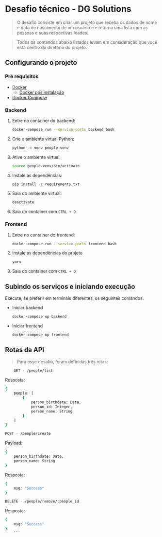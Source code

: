 # Desafio técnico - DG Solutions

> O desafio consiste em criar um projeto que receba os dados de nome e data de nascimento de um usuário e e retorna uma lista com as pessoas e suas respectivas idades.

> Todos os comandos abaixo listados levam em consideração que você está dentro do diretório do projeto.

## Configurando o projeto

### Pré requisitos

-   [Docker](https://docs.docker.com/engine/install/ubuntu/)
    -   [Docker pós instalação](https://docs.docker.com/engine/install/linux-postinstall/)
-   [Docker Compose](https://docs.docker.com/compose/install/#install-compose-on-linux-systems)

### Backend

1. Entre no container do backend:

    ```bash
    docker-compose run --service-ports backend bash
    ```

2. Crie o ambiente virtual Python:

    ```bash
    python -m venv people-venv
    ```

3. Ative o ambiente virtual:

    ```bash
    source people-venv/bin/activate
    ```

4. Instale as dependências:

    ```bash
    pip install -r requirements.txt
    ```

5. Saia do ambiente virtual:

    ```bash
    deactivate
    ```

6. Saia do container com `CTRL + D`

### Frontend

1. Entre no container do frontend:

    ```bash
    docker-compose run --service-ports frontend bash
    ```

2. Instale as dependências do projeto

    ```bash
    yarn
    ```

3. Saia do container com `CTRL + D`

## Subindo os serviços e iniciando execução

Execute, se preferir em terminais diferentes, os seguintes comandos:

-   Iniciar backend

    ```bash
    docker-compose up backend
    ```

-   Iniciar frontend

    ```bash
    docker-compose up frontend
    ```

## Rotas da API

> Para esse desafio, foram definidas três rotas:

```bash
    GET - /people/list
```
Resposta:

```bash
{
    people: [
        {
            person_birthdate: Date,
            person_id: Integer,
            person_name: String
        }
    ]
}
```

```bash
POST - /people/create
```

Payload:
```bash
{
    person_birthdate: Date,
    person_name: String
}
```

Resposta:


```bash
{
    msg: "Success"
}
```
```bash
DELETE - /people/remove/:people_id  
```

Resposta:

```bash
{
    msg: "Success"
}
    ```
